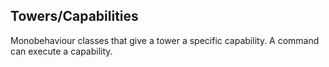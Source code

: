 ## Towers/Capabilities
Monobehaviour classes that give a tower a specific capability.  A command can execute a capability.